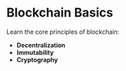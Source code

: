 # Blockchain Basics
Learn the core principles of blockchain:
- **Decentralization**
- **Immutability**
- **Cryptography**

